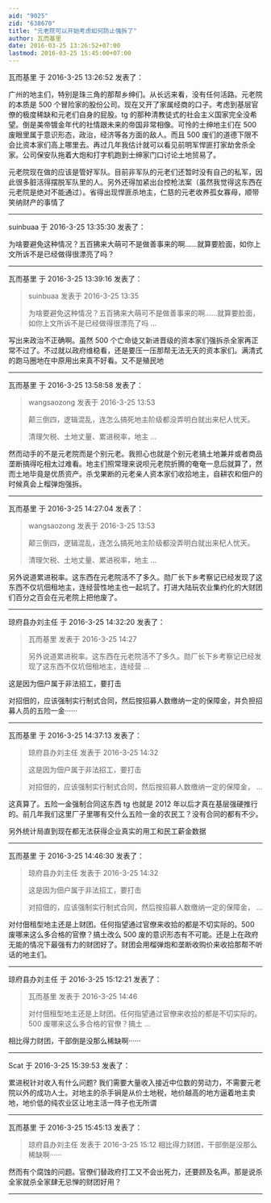 ```yaml
---
aid: "9025"
zid: "638670"
title: "元老院可以开始考虑如何防止强拆了"
author: 瓦而基里
date: 2016-03-25 13:26:52+07:00
lastmod: 2016-03-25 15:45:00+07:00
---
```


瓦而基里 于 2016-3-25 13:26:52 发表了：

广州的地主们，特别是珠三角的那帮乡绅们。从长远来看，没有任何活路。元老院的本质是 500 个冒险家的股份公司。现在又开了家属经商的口子。考虑到基层官僚的极度稀缺和元老们自身的屁股。tg 的那种清教徒式的社会主义国家完全没希望。倒是美帝镀金年代的社情跟未来的帝国非常相像。可怜的士绅地主们在 500 废眼里属于意识形态，政治，经济等各方面的敌人。而且 500 废们的道德下限不会比资本家们高上哪里去。再过几年我估计就可以看见前明军悍匪打家劫舍杀全家。公司保安队拖着大炮和打字机跑到士绅家门口讨论土地贸易了。

元老院现在做的应该是管好军队。目前非军队的元老们还暂时没有自己的私军，因此很多脏活得摆脱军队里的人。另外还得加紧出台控枪法案（虽然我觉得这东西在元老院是绝对不能通过）。省得出现悍匪杀地主，仁慈的元老收养孤女寡母，顺带笑纳财产的事情了

---

suinbuaa 于 2016-3-25 13:35:30 发表了：

为啥要避免这种情况？五百狒来大萌可不是做善事来的啊……就算要脸面，如你上文所诉不是已经做得很漂亮了吗？

---

瓦而基里 于 2016-3-25 13:39:16 发表了：

> suinbuaa 发表于 2016-3-25 13:35
>
> 为啥要避免这种情况？五百狒来大萌可不是做善事来的啊……就算要脸面，如你上文所诉不是已经做得很漂亮了吗 ...

写出来政治不正确啊。虽然 500 个亡命徒又新进晋级的资本家们强拆杀全家再正常不过了。不过就以政府维稳看，还是要压一压那帮无法无天的资本家们。满清式的跑马圈地在中原用出来真不好看。又不是殖民地

---

瓦而基里 于 2016-3-25 13:58:58 发表了：

> wangsaozong 发表于 2016-3-25 13:53
>
> 颠三倒四，逻辑混乱，连怎么搞死地主阶级都没弄明白就出来杞人忧天。
>
> 清理欠税、土地丈量、累进税率，地主 ...

然而动手的不是元老院而是个别元老。我担心也就是个别元老搞土地兼并或者商品垄断搞得吃相太过难看。地主们照常理来说呗元老院折腾的奄奄一息后就算了，然而土地毕竟是优质资产。杀戈果断的元老亲人资本家们收拾地主，自耕农和佃户的时候真会上榴弹炮强拆。

---

瓦而基里 于 2016-3-25 14:27:04 发表了：

> wangsaozong 发表于 2016-3-25 13:53
>
> 颠三倒四，逻辑混乱，连怎么搞死地主阶级都没弄明白就出来杞人忧天。
>
> 清理欠税、土地丈量、累进税率，地主 ...

另外说道累进税率。这东西在元老院活不了多久。勋厂长下乡考察记已经发现了这东西不仅坑佃租地主，连经营性地主也一起坑了。打进大陆玩农业集约化的大财团们百分之百会在元老院上把他废了。

---

琼府县办刘主任 于 2016-3-25 14:32:20 发表了：

> 瓦而基里 发表于 2016-3-25 14:27
>
> 另外说道累进税率。这东西在元老院活不了多久。勋厂长下乡考察记已经发现了这东西不仅坑佃租地主，连经营 ...

这是因为佃户属于非法招工，要打击

对招佃的，应该强制实行制式合同，然后按招募人数缴纳一定的保障金，并负担招募人员的五险一金······

---

瓦而基里 于 2016-3-25 14:37:13 发表了：

> 琼府县办刘主任 发表于 2016-3-25 14:32
>
> 这是因为佃户属于非法招工，要打击
>
> 对招佃的，应该强制实行制式合同，然后按招募人数缴纳一定的保障金， ...

这真算了。五险一金强制合同这东西 tg 也就是 2012 年以后才真在基层强硬推行的。前几年我们这里厂子里哪有交什么五险一金的农民工？没有合同的都有不少。

另外统计局直到现在都无法获得企业真实的用工和民工薪金数据

---

瓦而基里 于 2016-3-25 14:46:30 发表了：

> 琼府县办刘主任 发表于 2016-3-25 14:32
>
> 这是因为佃户属于非法招工，要打击
>
> 对招佃的，应该强制实行制式合同，然后按招募人数缴纳一定的保障金， ...

对付佃租型地主还是上财团。任何指望通过官僚来收拾的都是不切实际的。500 废哪来这么多合格的官僚？搞土改么 500 废的意识形态有不可能。还是上在政府无能的情况下最强有力的财团好了。财团会用榴弹炮和垄断收购价来收拾那帮不听话的地主们。

---

琼府县办刘主任 于 2016-3-25 15:12:21 发表了：

> 瓦而基里 发表于 2016-3-25 14:46
>
> 对付佃租型地主还是上财团。任何指望通过官僚来收拾的都是不切实际的。500 废哪来这么多合格的官僚？搞土 ...

相比得力财团，干部倒是没那么稀缺啊······

---

Scat 于 2016-3-25 15:39:53 发表了：

累进税针对收入有什么问题? 我们需要大量收入接近中位数的劳动力，不需要元老院以外的成功人士。对地主的杀手锏是从价土地税，地价越高的地方逼着地主卖地，地价低的纯农业区让地主活一阵子也无所谓

---

瓦而基里 于 2016-3-25 15:45:13 发表了：

> 琼府县办刘主任 发表于 2016-3-25 15:12 相比得力财团，干部倒是没那么稀缺啊······

然而有个腐蚀的问题。官僚们替政府打工又不会出死力，还要顾及名声。那是说杀全家就杀全家肆无忌惮的财团好用？

---
